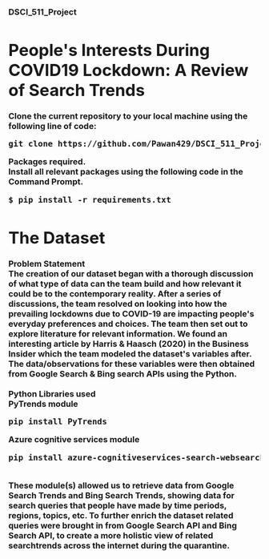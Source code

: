 <h3>DSCI_511_Project<h/3>
<h1>People's Interests During COVID19 Lockdown: A Review of Search Trends</h1>

<b>Clone the current repository to your local machine using the following line of code:</b>

<pre>
git clone https://github.com/Pawan429/DSCI_511_Project.git
</pre>

<b>Packages required</b>.  <br>
Install all relevant packages using the following code in the Command Prompt.  <br>
<pre>
$ pip install -r requirements.txt
</pre>

<h1>The Dataset</h2>
<b>Problem Statement</b><br>
The creation of our dataset began with a thorough discussion of what type of data can the team build and how relevant it could be to the contemporary reality. After a series of discussions, the team resolved on looking into how the prevailing lockdowns due to COVID-19 are impacting people's everyday preferences and choices. The team then set out to explore literature for relevant information. We found an interesting article by Harris & Haasch (2020) in the Business Insider which the team modeled the dataset's variables after. The data/observations for these variables were then obtained from Google Search & Bing search APIs using the Python. <br><br>
<b>Python Libraries used</b><br>
PyTrends module <br>
<pre>pip install PyTrends</pre>
Azure cognitive services module <br>
<pre>pip install azure-cognitiveservices-search-websearch</pre><br>
These module(s) allowed us to retrieve data from Google Search Trends and Bing Search Trends, showing data for search queries that people have made by time periods, regions, topics, etc. To further enrich the dataset related queries were brought in from Google Search API and Bing Search API, to create a more holistic view of related searchtrends across the internet during the quarantine.
